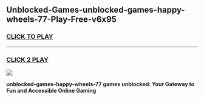 
## Unblocked-Games-unblocked-games-happy-wheels-77-Play-Free-v6x95
<h3>
<a href="https://premium76.site?title=unblocked-games-happy-wheels-77&ref=18A1">CLICK TO PLAY</a></h3>
<hr>

<h3>
<a href="https://premium76.site?title=unblocked-games-happy-wheels-77&ref=18A1">CLICK 2 PLAY</a>
  
</h3>

<a href="https://premium76.site?title=unblocked-games-happy-wheels-77&ref=18A1"><img src="https://clearcache.store/games.png"></a>


**unblocked-games-happy-wheels-77 games unblocked: Your Gateway to Fun and Accessible Online Gaming**
